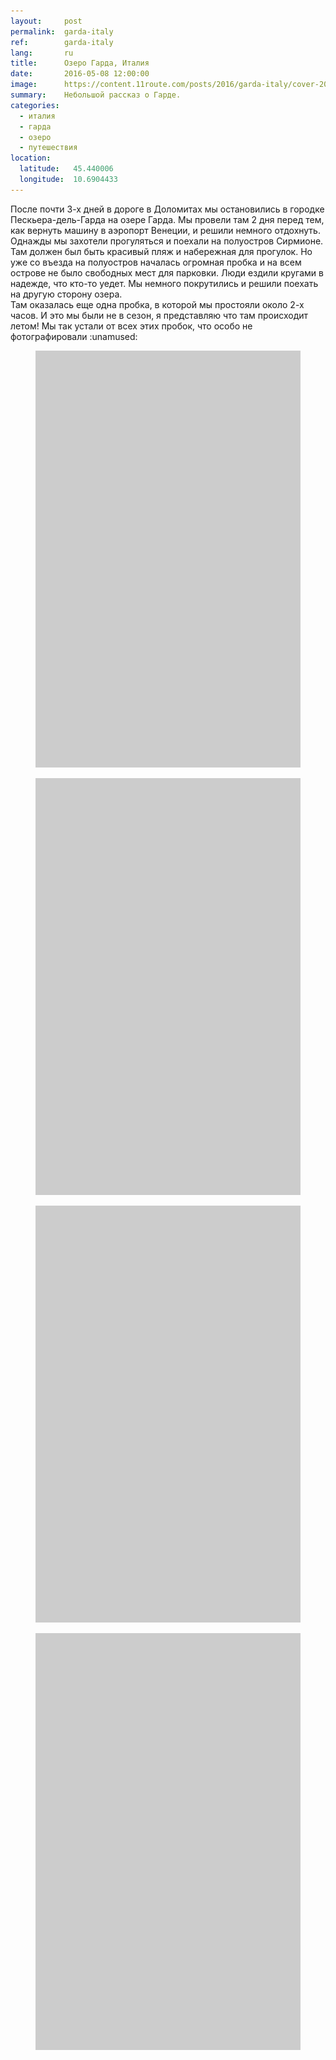 ```yaml
---
layout:     post
permalink:  garda-italy
ref:        garda-italy
lang:       ru
title:      Озеро Гарда, Италия
date:       2016-05-08 12:00:00
image:      https://content.11route.com/posts/2016/garda-italy/cover-2000.jpg
summary:    Небольшой рассказ о Гарде.
categories:
  - италия
  - гарда
  - озеро
  - путешествия
location:
  latitude:   45.440006
  longitude:  10.6904433
---
```


<section class="text-block">
  После почти 3-х дней в дороге в Доломитах мы остановились в городке Пескьера-дель-Гарда на озере Гарда.
  Мы провели там 2 дня перед тем, как вернуть машину в аэропорт Венеции, и решили немного отдохнуть.
</section>
<section class="text-block">
  Однажды мы захотели прогуляться и поехали на полуостров Сирмионе.
  Там должен был быть красивый пляж и набережная для прогулок.
  Но уже со въезда на полуостров началась огромная пробка и на всем острове не было свободных мест для парковки.
  Люди ездили кругами в надежде, что кто-то уедет.
  Мы немного покрутились и решили поехать на другую сторону озера.
</section>
<section class="text-block">
  Там оказалась еще одна пробка, в которой мы простояли около 2-х часов.
  И это мы были не в сезон, я представляю что там происходит летом!
  Мы так устали от всех этих пробок, что особо не фотографировали :unamused:
</section>

<section class="image-gallery" itemscope itemtype="http://schema.org/ImageGallery">
  <figure itemprop="associatedMedia" itemscope itemtype="http://schema.org/ImageObject">
    <a href="//content.11route.com/posts/2016/garda-italy/DSC09365-2000.jpg" itemprop="contentUrl" data-size="2000x1333">
      <img src="/images/bg.png" data-src="//content.11route.com/posts/2016/garda-italy/DSC09365-1000.jpg" width="1000" height="667" itemprop="thumbnail" alt="Lake Garda, Italy" />
    </a>
  </figure>
  <figure itemprop="associatedMedia" itemscope itemtype="http://schema.org/ImageObject">
    <a href="//content.11route.com/posts/2016/garda-italy/DSC09369-2000.jpg" itemprop="contentUrl" data-size="2000x1333">
      <img src="/images/bg.png" data-src="//content.11route.com/posts/2016/garda-italy/DSC09369-1000.jpg" width="1000" height="667" itemprop="thumbnail" alt="Lake Garda, Italy" />
    </a>
  </figure>
  <figure itemprop="associatedMedia" itemscope itemtype="http://schema.org/ImageObject">
    <a href="//content.11route.com/posts/2016/garda-italy/DSC09371-2000.jpg" itemprop="contentUrl" data-size="2000x1333">
      <img src="/images/bg.png" data-src="//content.11route.com/posts/2016/garda-italy/DSC09371-1000.jpg" width="1000" height="667" itemprop="thumbnail" alt="Lake Garda, Italy" />
    </a>
  </figure>
  <figure itemprop="associatedMedia" itemscope itemtype="http://schema.org/ImageObject">
    <a href="//content.11route.com/posts/2016/garda-italy/DSC09375-2000.jpg" itemprop="contentUrl" data-size="2000x1333">
      <img src="/images/bg.png" data-src="//content.11route.com/posts/2016/garda-italy/DSC09375-1000.jpg" width="1000" height="667" itemprop="thumbnail" alt="Lake Garda, Italy" />
    </a>
  </figure>
</section>
